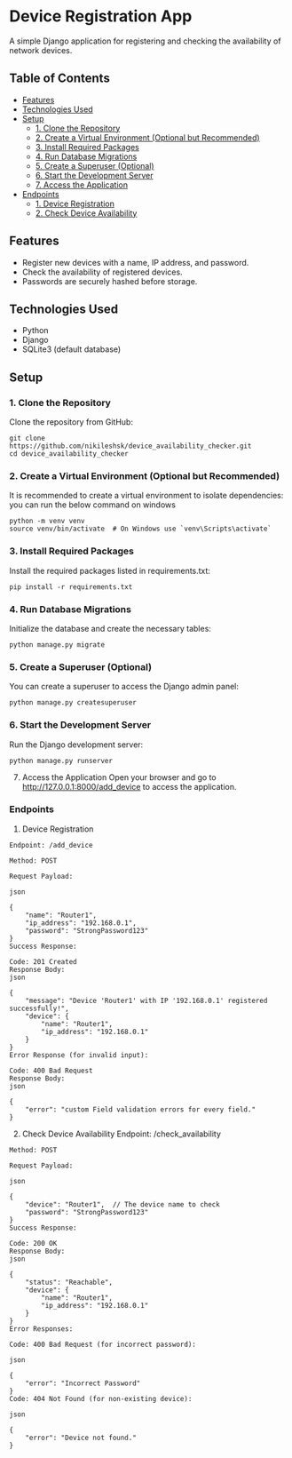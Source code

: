# Device Registration App

A simple Django application for registering and checking the availability of network devices.

## Table of Contents

- [Features](#features)
- [Technologies Used](#technologies-used)
- [Setup](#setup)
  - [1. Clone the Repository](#1-clone-the-repository)
  - [2. Create a Virtual Environment (Optional but Recommended)](#2-create-a-virtual-environment-optional-but-recommended)
  - [3. Install Required Packages](#3-install-required-packages)
  - [4. Run Database Migrations](#4-run-database-migrations)
  - [5. Create a Superuser (Optional)](#5-create-a-superuser-optional)
  - [6. Start the Development Server](#6-start-the-development-server)
  - [7. Access the Application](#7-access-the-application)
- [Endpoints](#endpoints)
  - [1. Device Registration](#1-device-registration)
  - [2. Check Device Availability](#2-check-device-availability)
  
## Features

- Register new devices with a name, IP address, and password.
- Check the availability of registered devices.
- Passwords are securely hashed before storage.

## Technologies Used

- Python
- Django
- SQLite3 (default database)

## Setup

### 1. Clone the Repository

Clone the repository from GitHub:

```
git clone https://github.com/nikileshsk/device_availability_checker.git
cd device_availability_checker
```
### 2. Create a Virtual Environment (Optional but Recommended)
It is recommended to create a virtual environment to isolate dependencies:
you can run the below command on windows
```
python -m venv venv
source venv/bin/activate  # On Windows use `venv\Scripts\activate`
```

### 3. Install Required Packages
Install the required packages listed in requirements.txt:

```
pip install -r requirements.txt
```

### 4. Run Database Migrations
Initialize the database and create the necessary tables:
```
python manage.py migrate
```

### 5. Create a Superuser (Optional)
You can create a superuser to access the Django admin panel:
```
python manage.py createsuperuser
```

### 6. Start the Development Server
Run the Django development server:
```
python manage.py runserver
```

7. Access the Application
Open your browser and go to http://127.0.0.1:8000/add_device to access the application.

### Endpoints
1. Device Registration

```
Endpoint: /add_device

Method: POST

Request Payload:

json

{
    "name": "Router1",
    "ip_address": "192.168.0.1",
    "password": "StrongPassword123"
}
Success Response:

Code: 201 Created
Response Body:
json

{
    "message": "Device 'Router1' with IP '192.168.0.1' registered successfully!",
    "device": {
        "name": "Router1",
        "ip_address": "192.168.0.1"
    }
}
Error Response (for invalid input):

Code: 400 Bad Request
Response Body:
json

{
    "error": "custom Field validation errors for every field."
}
```
2. Check Device Availability
Endpoint: /check_availability

```
Method: POST

Request Payload:

json

{
    "device": "Router1",  // The device name to check
    "password": "StrongPassword123"
}
Success Response:

Code: 200 OK
Response Body:
json

{
    "status": "Reachable",
    "device": {
        "name": "Router1",
        "ip_address": "192.168.0.1"
    }
}
Error Responses:

Code: 400 Bad Request (for incorrect password):

json

{
    "error": "Incorrect Password"
}
Code: 404 Not Found (for non-existing device):

json

{
    "error": "Device not found."
}
```